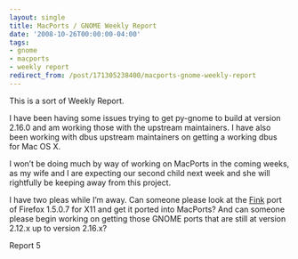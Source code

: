 ```yaml
---
layout: single
title: MacPorts / GNOME Weekly Report
date: '2008-10-26T00:00:00-04:00'
tags:
- gnome
- macports
- weekly report
redirect_from: /post/171305238400/macports-gnome-weekly-report
---
```

This is a sort of Weekly Report.

I have been having some issues trying to get py-gnome to build at version 2.16.0 and am working those with the upstream maintainers. I have also been working with dbus upstream maintainers on getting a working dbus for Mac OS X.

I won&rsquo;t be doing much by way of working on MacPorts in the coming weeks, as my wife and I are expecting our second child next week and she will rightfully be keeping away from this project.

I have two pleas while I&rsquo;m away. Can someone please look at the [Fink](http://fink.sf.net) port of Firefox 1.5.0.7 for X11 and get it ported into MacPorts? And can someone please begin working on getting those GNOME ports that are still at version 2.12.x up to version 2.16.x?

Report 5
